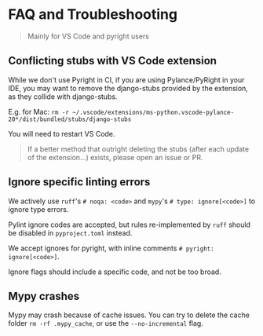 # FAQ and Troubleshooting

> Mainly for VS Code and pyright users

## Conflicting stubs with VS Code extension

While we don't use Pyright in CI, if you are using Pylance/PyRight in your IDE, you may want to remove the django-stubs provided by the extension, as they collide with django-stubs.

E.g. for Mac: `rm -r ~/.vscode/extensions/ms-python.vscode-pylance-20*/dist/bundled/stubs/django-stubs`

You will need to restart VS Code.

> If a better method that outright deleting the stubs (after each update of the extension...) exists, please open an issue or PR.

## Ignore specific linting errors

We actively use `ruff`'s `# noqa: <code>` and `mypy`'s `# type: ignore[<code>]` to ignore type errors.

Pylint ignore codes are accepted, but rules re-implemented by `ruff` should be disabled in `pyproject.toml` instead.

We accept ignores for pyright, with inline comments `# pyright: ignore[<code>]`.

Ignore flags should include a specific code, and not be too broad.

## Mypy crashes

Mypy may crash because of cache issues. You can try to delete the cache folder `rm -rf .mypy_cache`, or use the `--no-incremental` flag.
